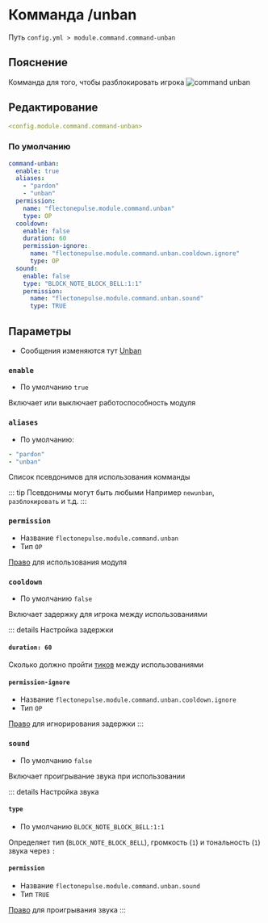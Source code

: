# Комманда /unban
Путь `config.yml > module.command.command-unban`

## Пояснение
Комманда для того, чтобы разблокировать игрока
![command unban](/commandunban.png)

## Редактирование
```yaml
<config.module.command.command-unban>
```

### По умолчанию
```yaml
command-unban:
  enable: true
  aliases:
    - "pardon"
    - "unban"
  permission:
    name: "flectonepulse.module.command.unban"
    type: OP
  cooldown:
    enable: false
    duration: 60
    permission-ignore:
      name: "flectonepulse.module.command.unban.cooldown.ignore"
      type: OP
  sound:
    enable: false
    type: "BLOCK_NOTE_BLOCK_BELL:1:1"
    permission:
      name: "flectonepulse.module.command.unban.sound"
      type: TRUE
```

## Параметры

- Сообщения изменяются тут [Unban](/ru/messages/ru_ru/module/command/command-unban/)

### `enable`
- По умолчанию `true`

Включает или выключает работоспособность модуля

### `aliases`
- По умолчанию:
```yaml
- "pardon"
- "unban"
```

Список псевдонимов для использования комманды

::: tip Псевдонимы могут быть любыми
Например `newunban`, `разблокировать` и т.д.
:::

### `permission`
- Название `flectonepulse.module.command.unban`
- Тип `OP`

[Право](/ru/config/module/#пояснение) для использования модуля

### `cooldown`
- По умолчанию `false`

Включает задержку для игрока между использованиями

::: details Настройка задержки
#### `duration: 60`

Сколько должно пройти [тиков](https://ru.minecraft.wiki/w/%D0%A2%D0%B0%D0%BA%D1%82) между использованиями

#### `permission-ignore`
- Название `flectonepulse.module.command.unban.cooldown.ignore`
- Тип `OP`

[Право](/ru/config/module/#пояснение) для игнорирования задержки
:::

### `sound`
- По умолчанию `false`

Включает проигрывание звука при использовании

::: details Настройка звука
#### `type`
- По умолчанию `BLOCK_NOTE_BLOCK_BELL:1:1`

Определяет тип (`BLOCK_NOTE_BLOCK_BELL`), громкость (`1`) и тональность (`1`) звука через `:`

#### `permission`
- Название `flectonepulse.module.command.unban.sound`
- Тип `TRUE`

[Право](/ru/config/module/#пояснение) для проигрывания звука
:::